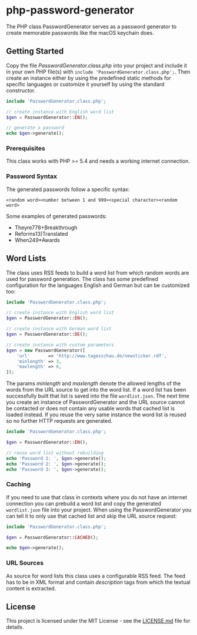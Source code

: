 # php-password-generator

The PHP class PasswordGenerator serves as a password generator to create memorable passwords like the macOS keychain does.

## Getting Started

Copy the file *PasswordGenerator.class.php* into your project and include it in your own PHP file(s) with `include 'PasswordGenerator.class.php';`. Then create an instance either by using the predefined static methods for specific languages or customize it yourself by using the standard constructor.

```php
include 'PasswordGenerator.class.php';

// create instance with English word list
$gen = PasswordGenerator::EN();

// generate a password
echo $gen->generate();
```

### Prerequisites

This class works with PHP &gt;= 5.4 and needs a working internet connection.

### Password Syntax

The generated passwords follow a specific syntax:

```
<random word><number between 1 and 999><special character><random word>
```

Some examples of generated passwords:

* Theyre778+Breakthrough
* Reforms13)Translated
* When249*Awards

## Word Lists

The class uses RSS feeds to build a word list from which random words are used for password generation. The class has some predefined configuration for the languages English and German but can be customized too:

```php
include 'PasswordGenerator.class.php';

// create instance with English word list
$gen = PasswordGenerator::EN();

// create instance with German word list
$gen = PasswordGenerator::DE();

// create instance with custom parameters
$gen = new PasswordGenerator([
	'url'       => 'http://www.tagesschau.de/newsticker.rdf',
	'minlength' => 3,
	'maxlength' => 6,
]);
```

The params *minlength* and *maxlength* denote the allowed lengths of the words from the URL source to get into the word list. If a word list has been successfully built that list is saved into the file `wordlist.json`. The next time you create an instance of PasswordGenerator and the URL source cannot be contacted or does not contain any usable words that cached list is loaded instead. If you reuse the very same instance the word list is reused so no further HTTP requests are generated.

```php
include 'PasswordGenerator.class.php';

$gen = PasswordGenerator::EN();

// reuse word list without rebuilding
echo 'Password 1: ', $gen->generate();
echo 'Password 2: ', $gen->generate();
echo 'Password 3: ', $gen->generate();
```

### Caching

If you need to use that class in contexts where you do not have an internet connection you can prebuild a word list and copy the generated `wordlist.json` file into your project. When using the PasswordGenerator you can tell it to only use that cached list and skip the URL source request:

```php
include 'PasswordGenerator.class.php';

$gen = PasswordGenerator::CACHED();

echo $gen->generate();
```

### URL Sources

As source for word lists this class uses a configurable RSS feed. The feed has to be in XML format and contain *description* tags from which the textual content is extracted.

## License

This project is licensed under the MIT License - see the [LICENSE.md](LICENSE.md) file for details.
